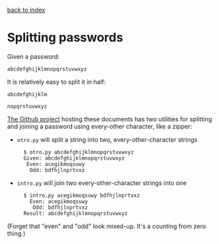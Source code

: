 ---
---
[back to index](index)
# Splitting passwords

Given a password:

`abcdefghijklmnopqrstuvwxyz`

It is relatively easy to split it in half:

`abcdefghijklm`

`nopqrstuvwxyz`

[The Github project](https://github.com/wbreeze/transmigration)
hosting these documents has two utilities for splitting and joining
a password using every-other character, like a zipper:

* `otro.py` will split a string into two, every-other-character strings

        $ otro.py abcdefghijklmnopqrstuvwxyz
        Given: abcdefghijklmnopqrstuvwxyz
         Even: acegikmoqsuwy
          Odd: bdfhjlnprtvxz

* `intro.py` will join two every-other-character strings into one

        $ intro.py acegikmoqsuwy bdfhjlnprtvxz
          Even: acegikmoqsuwy
           Odd: bdfhjlnprtvxz
        Result: abcdefghijklmnopqrstuvwxyz

(Forget that "even" and "odd" look mixed-up.  It's a counting from zero thing.)
